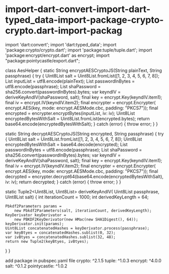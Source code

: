# import-dart-convert-import-dart-typed_data-import-package-crypto-crypto.dart-import-packag
import 'dart:convert';
import 'dart:typed_data';
import 'package:crypto/crypto.dart';
import 'package:tuple/tuple.dart';
import 'package:encrypt/encrypt.dart' as encrypt;
import "package:pointycastle/export.dart";

class AesHelper {
  static String encryptAESCryptoJS(String plainText, String passphrase) {
    try {
      Uint8List salt = Uint8List.fromList([1, 2, 3, 4, 5, 6, 7, 8]);
      List<int> inputList = utf8.encode(plainText);
      List<int> passwordInBytes = utf8.encode(passphrase);
      List<int> shaPassword = sha256.convert(passwordInBytes).bytes;
      var keyndIV = deriveKeyAndIV(shaPassword, salt);
      final key = encrypt.Key(keyndIV.item1);
      final iv = encrypt.IV(keyndIV.item2);
      final encrypter = encrypt.Encrypter(
          encrypt.AES(key, mode: encrypt.AESMode.cbc, padding: "PKCS7"));
      final encrypted = encrypter.encryptBytes(inputList, iv: iv);
      Uint8List encryptedBytesWithSalt = Uint8List.fromList(encrypted.bytes);
      return base64.encode(encryptedBytesWithSalt);
    } catch (error) {
      throw error;
    }
  }

  static String decryptAESCryptoJS(String encrypted, String passphrase) {
    try {
      Uint8List salt = Uint8List.fromList([1, 2, 3, 4, 5, 6, 7, 8]);
      Uint8List encryptedBytesWithSalt = base64.decode(encrypted);
      List<int> passwordInBytes = utf8.encode(passphrase);
      List<int> shaPassword = sha256.convert(passwordInBytes).bytes;
      var keyndIV = deriveKeyAndIV(shaPassword, salt);
      final key = encrypt.Key(keyndIV.item1);
      final iv = encrypt.IV(keyndIV.item2);
      final encrypter = encrypt.Encrypter(
          encrypt.AES(key, mode: encrypt.AESMode.cbc, padding: "PKCS7"));
      final decrypted =
          encrypter.decrypt64(base64.encode(encryptedBytesWithSalt), iv: iv);
      return decrypted;
    } catch (error) {
      throw error;
    }
  }

  static Tuple2<Uint8List, Uint8List> deriveKeyAndIV(
      Uint8List passphrase, Uint8List salt) {
    int iterationCount = 1000;
    int derivedKeyLength = 64;

    Pbkdf2Parameters params =
        new Pbkdf2Parameters(salt, iterationCount, derivedKeyLength);
    KeyDerivator keyDerivator =
        new PBKDF2KeyDerivator(new HMac(new SHA1Digest(), 64));
    keyDerivator.init(params);
    Uint8List concatenatedHashes = keyDerivator.process(passphrase);
    var keyBtyes = concatenatedHashes.sublist(0, 32);
    var ivBtyes = concatenatedHashes.sublist(32, 48);
    return new Tuple2(keyBtyes, ivBtyes);
  }
}


add package in pubspec.yaml file
  crypto: ^2.1.5
  tuple: ^1.0.3
  encrypt: ^4.0.0
  salt: ^0.1.2
  pointycastle: ^1.0.2
